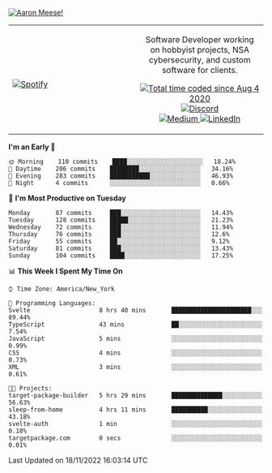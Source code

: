 [![Aaron Meese!](https://user-images.githubusercontent.com/17814535/88975338-a2aabf00-d27f-11ea-963f-8a19608716b4.png)](https://github.com/ajmeese7/readme-ascii "README ASCII")

<!-- Modified from project here: https://github.com/novatorem/novatorem -->
<table width="100%">
  <tr>
  <td width="50%">

&nbsp; <br> [![Spotify](https://ajmeese7.vercel.app/api/spotify)](https://open.spotify.com/user/ajmeese)

  </td>
  <td width="50%">
    <p align="center">
    Software Developer working on hobbyist projects, NSA cybersecurity, and custom software for clients.
    </p>
    <p align="center">
      <a href="https://wakatime.com/@f726891d-3b02-46cd-9b60-e8c59f9e2b14">
        <img src="https://wakatime.com/badge/user/f726891d-3b02-46cd-9b60-e8c59f9e2b14.svg" alt="Total time coded since Aug 4 2020" title="WakaTime" />
      </a>
      <a href="http://link.aaronmeese.com/discord">
        <img src="https://img.shields.io/badge/discord-ajmeese7%234835-369?style=flat-square&logo=discord&logoColor=white&color=purple" alt="Discord" title="Discord">
      </a>
      <br />
      <a href="https://link.aaronmeese.com/medium">
        <img src="https://img.shields.io/badge/medium-ajmeese7-1DB954?style=flat-square&logo=medium&logoColor=white" alt="Medium" title="Medium">
      </a>
      <a href="https://link.aaronmeese.com/linkedin">
        <img src="https://img.shields.io/badge/linkedIn-aaronmeese-1DB954?style=flat-square&logo=linkedin&logoColor=white&color=blue" alt="LinkedIn" title="LinkedIn">
      </a>
    </p>
  </td>

</table>

[//]: <> (The `&nbsp;` is to have Aphelion take up more space)

<!--START_SECTION:waka-->
**I'm an Early 🐤** 

```text
🌞 Morning    110 commits    ████░░░░░░░░░░░░░░░░░░░░░   18.24% 
🌆 Daytime    206 commits    ████████░░░░░░░░░░░░░░░░░   34.16% 
🌃 Evening    283 commits    ███████████░░░░░░░░░░░░░░   46.93% 
🌙 Night      4 commits      ░░░░░░░░░░░░░░░░░░░░░░░░░   0.66%

```
📅 **I'm Most Productive on Tuesday** 

```text
Monday       87 commits     ███░░░░░░░░░░░░░░░░░░░░░░   14.43% 
Tuesday      128 commits    █████░░░░░░░░░░░░░░░░░░░░   21.23% 
Wednesday    72 commits     ███░░░░░░░░░░░░░░░░░░░░░░   11.94% 
Thursday     76 commits     ███░░░░░░░░░░░░░░░░░░░░░░   12.6% 
Friday       55 commits     ██░░░░░░░░░░░░░░░░░░░░░░░   9.12% 
Saturday     81 commits     ███░░░░░░░░░░░░░░░░░░░░░░   13.43% 
Sunday       104 commits    ████░░░░░░░░░░░░░░░░░░░░░   17.25%

```


📊 **This Week I Spent My Time On** 

```text
⌚︎ Time Zone: America/New_York

💬 Programming Languages: 
Svelte                   8 hrs 40 mins       ██████████████████████░░░   89.44% 
TypeScript               43 mins             ██░░░░░░░░░░░░░░░░░░░░░░░   7.54% 
JavaScript               5 mins              ░░░░░░░░░░░░░░░░░░░░░░░░░   0.99% 
CSS                      4 mins              ░░░░░░░░░░░░░░░░░░░░░░░░░   0.73% 
XML                      3 mins              ░░░░░░░░░░░░░░░░░░░░░░░░░   0.61%

🐱‍💻 Projects: 
target-package-builder   5 hrs 29 mins       ██████████████░░░░░░░░░░░   56.63% 
sleep-from-home          4 hrs 11 mins       ██████████░░░░░░░░░░░░░░░   43.18% 
svelte-auth              1 min               ░░░░░░░░░░░░░░░░░░░░░░░░░   0.18% 
targetpackage.com        0 secs              ░░░░░░░░░░░░░░░░░░░░░░░░░   0.01%

```


 Last Updated on 18/11/2022 16:03:14 UTC
<!--END_SECTION:waka-->
